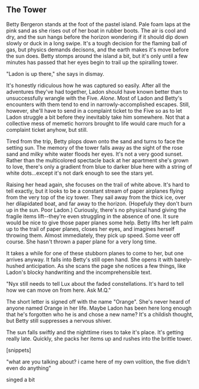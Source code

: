 ## The Tower

Betty Bergeron stands at the foot of the pastel island. Pale foam laps at the pink sand as she rises out of her boat in rubber boots. The air is cool and dry, and the sun hangs before the horizon wondering if it should dip down slowly or duck in a long swipe. It's a tough decision for the flaming ball of gas, but physics demands decisons, and the earth makes it's move before the sun does. Betty stomps around the island a bit, but it's only until a few minutes has passed that her eyes begin to trail up the spiralling tower.

"Ladon is up there," she says in dismay.

It's honestly ridiculous how he was captured so easily. After all the adventures they've had together, Ladon should have known better than to unsuccessfully wrangle with the Five. *Alone*. Most of Ladon and Betty's encounters with them tend to end in narrowly-accomplished escapes. Still, however, she'll have to send in a complaint ticket to the Five so as to let Ladon struggle a bit before they inevitably take him somewhere. Not that a collective mess of memetic horrors brought to life would care much for a complaint ticket anyhow, but still.

Tired from the trip, Betty plops down onto the sand and turns to face the setting sun. The memory of the tower falls away as the sight of the rose sand and milky white water floods her eyes. It's not a very good sunset. Rather than the multicolored spectacle back at her apartment she's grown to love, there's only a gradient from blue to darker blue here with a string of white dots...except it's not dark enough to see the stars yet.

Raising her head again, she focuses on the trail of white above. It's hard to tell exactly, but it looks to be a constant stream of paper airplanes flying from the very top of the icy tower. They sail away from the thick ice, over her dilapidated boat, and far away to the horizon. (Hopefuly they don't burn up in the sun. Poor Ladon.) Curiously, there's no physical hand giving the fragile items lift--they're even struggling in the absence of one. It sure would be nice to give those paper planes some help. Betty lifts her left palm up to the trail of paper planes, closes her eyes, and imagines herself throwing them. Almost immediately, they pick up speed. Some veer off course. She hasn't thrown a paper plane for a very long time.

It takes a while for one of these stubborn planes to come to her, but one arrives anyway. It falls into Betty's still open hand. She opens it with barely-hushed anticipation. As she scans the page she notices a few things, like Ladon's blocky handwriting and the incomprehensible text.

"Nyx still needs to tell Lux about the faded constellations. It's hard to tell how we can move on from here. Ask M.Q."

The short letter is signed off with the name "Orange". She's never heard of anyone named Orange in her life. Maybe Ladon has been here long enough that he's forgotten who he is and chose a new name? It's a childish thought, but Betty still suppresses a nervous shiver.

The sun falls swiftly and the nighttime rises to take it's place. It's getting really late. Quickly, she packs her items up and rushes into the brittle tower.

[snippets]

"what are you talking about? i came here of my own volition, the five didn't even do anything"

singed a bit
